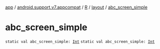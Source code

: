 [app](../../../index.md) / [android.support.v7.appcompat](../../index.md) / [R](../index.md) / [layout](index.md) / [abc_screen_simple](.)

# abc_screen_simple

`static val abc_screen_simple: `[`Int`](https://kotlinlang.org/api/latest/jvm/stdlib/kotlin/-int/index.html)
`static val abc_screen_simple: `[`Int`](https://kotlinlang.org/api/latest/jvm/stdlib/kotlin/-int/index.html)